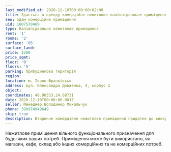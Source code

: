 ```yaml
---
last_modified_at: 2020-12-10T00:00:00+02:00
title: Здається в оренду комерційне нежитлове напівпідвальне приміщення 65 м² від власника на Довженка
seo: здам комерційне приміщення
uid: 1607570469
type: Напівпідвальне нежитлове приміщення
rent: '1'
rooms: '2'
surface: '65'
surface_land:
price: 1500
price_sqmt:
floor: '0'
floors: '5'
parking: Прибудинкова територія
region:
location: м. Івано-Франківськ
address: вул. Олександра Довженка, 4, корпус 2
object:
coordinates: 48.90353,24.68731
date: 2020-12-10T00:00:00.001Z
seller: Менеджер Володимир Михальчук
phone: 380974949649
skip: true
description: Вторинне комерційне нежитлове приміщення придатне до використання
---
```


Нежитлове приміщення вільного функціонального призначення для будь-яких ваших потреб. Приміщення може бути використано, як магазин, кафе, склад або інших комерційних та не комерційних потреб.
